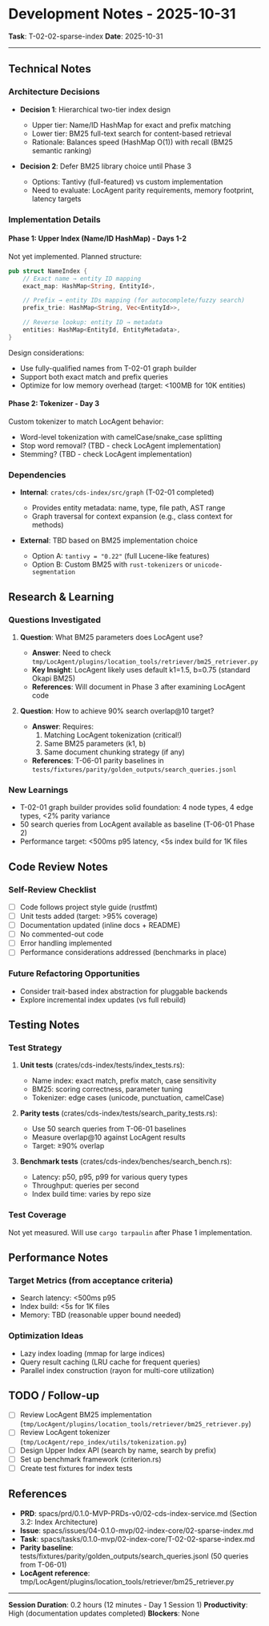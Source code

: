# Development Notes - 2025-10-31

**Task**: T-02-02-sparse-index
**Date**: 2025-10-31

---

## Technical Notes

### Architecture Decisions

- **Decision 1**: Hierarchical two-tier index design
  - Upper tier: Name/ID HashMap for exact and prefix matching
  - Lower tier: BM25 full-text search for content-based retrieval
  - Rationale: Balances speed (HashMap O(1)) with recall (BM25 semantic ranking)

- **Decision 2**: Defer BM25 library choice until Phase 3
  - Options: Tantivy (full-featured) vs custom implementation
  - Need to evaluate: LocAgent parity requirements, memory footprint, latency targets

### Implementation Details

#### Phase 1: Upper Index (Name/ID HashMap) - Days 1-2

Not yet implemented. Planned structure:

```rust
pub struct NameIndex {
    // Exact name → entity ID mapping
    exact_map: HashMap<String, EntityId>,

    // Prefix → entity IDs mapping (for autocomplete/fuzzy search)
    prefix_trie: HashMap<String, Vec<EntityId>>,

    // Reverse lookup: entity ID → metadata
    entities: HashMap<EntityId, EntityMetadata>,
}
```

Design considerations:

- Use fully-qualified names from T-02-01 graph builder
- Support both exact match and prefix queries
- Optimize for low memory overhead (target: <100MB for 10K entities)

#### Phase 2: Tokenizer - Day 3

Custom tokenizer to match LocAgent behavior:

- Word-level tokenization with camelCase/snake_case splitting
- Stop word removal? (TBD - check LocAgent implementation)
- Stemming? (TBD - check LocAgent implementation)

### Dependencies

- **Internal**: `crates/cds-index/src/graph` (T-02-01 completed)
  - Provides entity metadata: name, type, file path, AST range
  - Graph traversal for context expansion (e.g., class context for methods)

- **External**: TBD based on BM25 implementation choice
  - Option A: `tantivy = "0.22"` (full Lucene-like features)
  - Option B: Custom BM25 with `rust-tokenizers` or `unicode-segmentation`

## Research & Learning

### Questions Investigated

1. **Question**: What BM25 parameters does LocAgent use?
   - **Answer**: Need to check `tmp/LocAgent/plugins/location_tools/retriever/bm25_retriever.py`
   - **Key Insight**: LocAgent likely uses default k1=1.5, b=0.75 (standard Okapi BM25)
   - **References**: Will document in Phase 3 after examining LocAgent code

2. **Question**: How to achieve 90% search overlap@10 target?
   - **Answer**: Requires:
     1. Matching LocAgent tokenization (critical!)
     2. Same BM25 parameters (k1, b)
     3. Same document chunking strategy (if any)
   - **References**: T-06-01 parity baselines in `tests/fixtures/parity/golden_outputs/search_queries.jsonl`

### New Learnings

- T-02-01 graph builder provides solid foundation: 4 node types, 4 edge types, <2% parity variance
- 50 search queries from LocAgent available as baseline (T-06-01 Phase 2)
- Performance target: <500ms p95 latency, <5s index build for 1K files

## Code Review Notes

### Self-Review Checklist

- [ ] Code follows project style guide (rustfmt)
- [ ] Unit tests added (target: >95% coverage)
- [ ] Documentation updated (inline docs + README)
- [ ] No commented-out code
- [ ] Error handling implemented
- [ ] Performance considerations addressed (benchmarks in place)

### Future Refactoring Opportunities

- Consider trait-based index abstraction for pluggable backends
- Explore incremental index updates (vs full rebuild)

## Testing Notes

### Test Strategy

1. **Unit tests** (crates/cds-index/tests/index_tests.rs):
   - Name index: exact match, prefix match, case sensitivity
   - BM25: scoring correctness, parameter tuning
   - Tokenizer: edge cases (unicode, punctuation, camelCase)

2. **Parity tests** (crates/cds-index/tests/search_parity_tests.rs):
   - Use 50 search queries from T-06-01 baselines
   - Measure overlap@10 against LocAgent results
   - Target: ≥90% overlap

3. **Benchmark tests** (crates/cds-index/benches/search_bench.rs):
   - Latency: p50, p95, p99 for various query types
   - Throughput: queries per second
   - Index build time: varies by repo size

### Test Coverage

Not yet measured. Will use `cargo tarpaulin` after Phase 1 implementation.

## Performance Notes

### Target Metrics (from acceptance criteria)

- Search latency: <500ms p95
- Index build: <5s for 1K files
- Memory: TBD (reasonable upper bound needed)

### Optimization Ideas

- Lazy index loading (mmap for large indices)
- Query result caching (LRU cache for frequent queries)
- Parallel index construction (rayon for multi-core utilization)

## TODO / Follow-up

- [ ] Review LocAgent BM25 implementation (`tmp/LocAgent/plugins/location_tools/retriever/bm25_retriever.py`)
- [ ] Review LocAgent tokenizer (`tmp/LocAgent/repo_index/utils/tokenization.py`)
- [ ] Design Upper Index API (search by name, search by prefix)
- [ ] Set up benchmark framework (criterion.rs)
- [ ] Create test fixtures for index tests

## References

- **PRD**: spacs/prd/0.1.0-MVP-PRDs-v0/02-cds-index-service.md (Section 3.2: Index Architecture)
- **Issue**: spacs/issues/04-0.1.0-mvp/02-index-core/02-sparse-index.md
- **Task**: spacs/tasks/0.1.0-mvp/02-index-core/T-02-02-sparse-index.md
- **Parity baseline**: tests/fixtures/parity/golden_outputs/search_queries.jsonl (50 queries from T-06-01)
- **LocAgent reference**: tmp/LocAgent/plugins/location_tools/retriever/bm25_retriever.py

---

**Session Duration**: 0.2 hours (12 minutes - Day 1 Session 1)
**Productivity**: High (documentation updates completed)
**Blockers**: None
